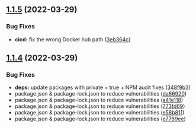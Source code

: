 ## [1.1.5](https://github.com/timoa/chrome-tab-rotate-server/compare/v1.1.4...v1.1.5) (2022-03-29)


### Bug Fixes

* **cicd:** fix the wrong Docker hub path ([3eb364c](https://github.com/timoa/chrome-tab-rotate-server/commit/3eb364c0e9fede3b6751951785a63f601aed1866))

## [1.1.4](https://github.com/timoa/chrome-tab-rotate-server/compare/v1.1.3...v1.1.4) (2022-03-29)


### Bug Fixes

* **deps:** update packages with private = true + NPM audit fixes ([348f9b3](https://github.com/timoa/chrome-tab-rotate-server/commit/348f9b378825c0d06ec5d60f5016ba9b38d8d0e5))
* package.json & package-lock.json to reduce vulnerabilities ([da86920](https://github.com/timoa/chrome-tab-rotate-server/commit/da8692070e1acbf4c7e2e993d53aba89015644ec))
* package.json & package-lock.json to reduce vulnerabilities ([a41e118](https://github.com/timoa/chrome-tab-rotate-server/commit/a41e11842a8e3b74e30c3b0930bfa87cb7d18d7b))
* package.json & package-lock.json to reduce vulnerabilities ([773fd69](https://github.com/timoa/chrome-tab-rotate-server/commit/773fd6938657633ccc1c5c8a360e0e1e167706b4))
* package.json & package-lock.json to reduce vulnerabilities ([e58b811](https://github.com/timoa/chrome-tab-rotate-server/commit/e58b811f17b18bb833915905669fb8b5632e7235))
* package.json & package-lock.json to reduce vulnerabilities ([e7789ee](https://github.com/timoa/chrome-tab-rotate-server/commit/e7789eea1d138a53d03af159ff11270b9e9a039c))
